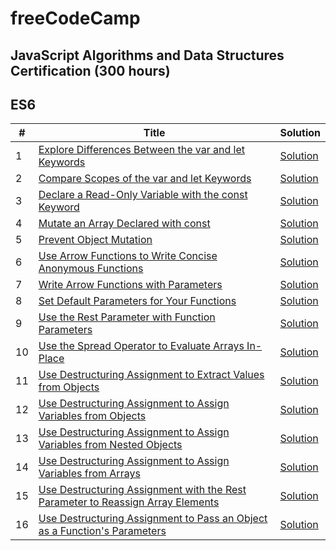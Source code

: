# freeCodeCamp

## JavaScript Algorithms and Data Structures Certification (300 hours)
## ES6

| #  | Title |Solution|
| ------------- | ------------- |------------- |
| 1  | [Explore Differences Between the var and let Keywords](https://www.freecodecamp.org/learn/javascript-algorithms-and-data-structures/es6/explore-differences-between-the-var-and-let-keywords)  |[Solution](../master/JavaScript%20Algorithms%20and%20Data%20Structures%20Certification/ES6/explore-differences-between-the-var-and-let-keywords.txt) 
| 2  | [Compare Scopes of the var and let Keywords](https://www.freecodecamp.org/learn/javascript-algorithms-and-data-structures/es6/compare-scopes-of-the-var-and-let-keywords)  |[Solution](../master/JavaScript%20Algorithms%20and%20Data%20Structures%20Certification/ES6/compare-scopes-of-the-var-and-let-keywords.txt) 
| 3  | [Declare a Read-Only Variable with the const Keyword](https://www.freecodecamp.org/learn/javascript-algorithms-and-data-structures/es6/declare-a-read-only-variable-with-the-const-keyword)  |[Solution](../master/JavaScript%20Algorithms%20and%20Data%20Structures%20Certification/ES6/declare-a-read-only-variable-with-the-const-keyword.txt) 
| 4  | [Mutate an Array Declared with const](https://www.freecodecamp.org/learn/javascript-algorithms-and-data-structures/es6/mutate-an-array-declared-with-const)  |[Solution](../master/JavaScript%20Algorithms%20and%20Data%20Structures%20Certification/ES6/mutate-an-array-declared-with-const.txt) 
| 5  | [Prevent Object Mutation](https://www.freecodecamp.org/learn/javascript-algorithms-and-data-structures/es6/prevent-object-mutation)  |[Solution](../master/JavaScript%20Algorithms%20and%20Data%20Structures%20Certification/ES6/mutate-an-array-declared-with-const.txt) 
| 6  | [Use Arrow Functions to Write Concise Anonymous Functions](https://www.freecodecamp.org/learn/javascript-algorithms-and-data-structures/es6/use-arrow-functions-to-write-concise-anonymous-functions)  |[Solution](../master/JavaScript%20Algorithms%20and%20Data%20Structures%20Certification/ES6/mutate-an-array-declared-with-const.txt) 
| 7  | [Write Arrow Functions with Parameters](https://www.freecodecamp.org/learn/javascript-algorithms-and-data-structures/es6/write-arrow-functions-with-parameters)  |[Solution](../master/JavaScript%20Algorithms%20and%20Data%20Structures%20Certification/ES6/mutate-an-array-declared-with-const.txt) 
| 8  | [Set Default Parameters for Your Functions](https://www.freecodecamp.org/learn/javascript-algorithms-and-data-structures/es6/set-default-parameters-for-your-functions)  |[Solution](../master/JavaScript%20Algorithms%20and%20Data%20Structures%20Certification/ES6/mutate-an-array-declared-with-const.txt) 
| 9  | [Use the Rest Parameter with Function Parameters](https://www.freecodecamp.org/learn/javascript-algorithms-and-data-structures/es6/use-the-rest-parameter-with-function-parameters)  |[Solution](../master/JavaScript%20Algorithms%20and%20Data%20Structures%20Certification/ES6/mutate-an-array-declared-with-const.txt) 
| 10  | [Use the Spread Operator to Evaluate Arrays In-Place](https://www.freecodecamp.org/learn/javascript-algorithms-and-data-structures/es6/use-the-spread-operator-to-evaluate-arrays-in-place)  |[Solution](../master/JavaScript%20Algorithms%20and%20Data%20Structures%20Certification/ES6/mutate-an-array-declared-with-const.txt) 
| 11  | [Use Destructuring Assignment to Extract Values from Objects](https://www.freecodecamp.org/learn/javascript-algorithms-and-data-structures/es6/use-destructuring-assignment-to-extract-values-from-objects)  |[Solution](../master/JavaScript%20Algorithms%20and%20Data%20Structures%20Certification/ES6/mutate-an-array-declared-with-const.txt) 
| 12  | [Use Destructuring Assignment to Assign Variables from Objects](https://www.freecodecamp.org/learn/javascript-algorithms-and-data-structures/es6/use-destructuring-assignment-to-assign-variables-from-objects)  |[Solution](../master/JavaScript%20Algorithms%20and%20Data%20Structures%20Certification/ES6/mutate-an-array-declared-with-const.txt) 
| 13  | [Use Destructuring Assignment to Assign Variables from Nested Objects](https://www.freecodecamp.org/learn/javascript-algorithms-and-data-structures/es6/use-destructuring-assignment-to-assign-variables-from-nested-objects)  |[Solution](../master/JavaScript%20Algorithms%20and%20Data%20Structures%20Certification/ES6/mutate-an-array-declared-with-const.txt) 
| 14  | [Use Destructuring Assignment to Assign Variables from Arrays](https://www.freecodecamp.org/learn/javascript-algorithms-and-data-structures/es6/use-destructuring-assignment-to-assign-variables-from-arrays)  |[Solution](../master/JavaScript%20Algorithms%20and%20Data%20Structures%20Certification/ES6/mutate-an-array-declared-with-const.txt) 
| 15  | [Use Destructuring Assignment with the Rest Parameter to Reassign Array Elements](https://www.freecodecamp.org/learn/javascript-algorithms-and-data-structures/es6/use-destructuring-assignment-with-the-rest-parameter-to-reassign-array-elements)  |[Solution](../master/JavaScript%20Algorithms%20and%20Data%20Structures%20Certification/ES6/mutate-an-array-declared-with-const.txt) 
| 16  | [Use Destructuring Assignment to Pass an Object as a Function's Parameters](https://www.freecodecamp.org/learn/javascript-algorithms-and-data-structures/es6/use-destructuring-assignment-to-pass-an-object-as-a-functions-parameters)  |[Solution](../master/JavaScript%20Algorithms%20and%20Data%20Structures%20Certification/ES6/mutate-an-array-declared-with-const.txt) 
